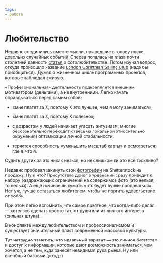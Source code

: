 ```yaml
---
tags:
- работа
---
```


# Любительство

Недавно соединились вместе мысли, пришедшие в голову после довольно
случайных событий. Сперва попалась на глаза почти столетней давности
[статья][photo-amateur] о фотолюбительстве. Потом изучал вопрос,
откуда произошло название [London Corinthian Sailing Club][lcsc] (надо
бы приобщиться). Думал о жизненном цикле программных проектов, которые
наблюдал вживую.

«Профессиональная» деятельность подкрепляется внешним мотиватором
(деньгами), а не внутренними. Легко начать оправдываться перед самим
собой:

- «мне платят за X, поэтому X это лучшее, чем я могу заниматься»;

- «мне платят за X, поэтому X полезно»;

- с возрастом у людей начинает угасать энтузиазм, многие
  бессознательно переходят к (весьма локальной относительно окружения)
  оптимизации личной стабильности.

- теряется способность «уменьшить масштаб карты» и осмотреться: где я,
  что я.

Судить других за это никак нельзя, но не слишком ли это всё тоскливо?

Недавно пробовал закинуть свои [фотографии][my-flickr] на Shutterstock
на продажу. Ну и что? Присутствие денег в уравнении сразу приводит к
набору раздражающих ограничений на содержимое фото (это нельзя, то
нельзя). А ещё начинаешь думать «что будет лучше продаваться». Нет уж,
лучше оставаться любителем, чтобы не портить удовольствие от хобби.

При этом легко вспомнить, что самое приятное, что когда-либо делал —
хотелось сделать просто так, от души или из личного интереса (сильная
штука).

В конфликте между любительством и профессионализмом и существует
значительный пласт современной массовой культуры.

Тут нетрудно заметить, что идеальный вариант — это личное богатство и
доступ к информации, которые дают возможность заниматься, чем хочется,
а не тем, куда занесёт невидимая рука рынка. Ну или всеобщий базовый
доход :)

[photo-amateur]: http://www.zenitcamera.com/articles/photography/letter-to-photoamateur.html
[lcsc]: https://www.lcsc.org.uk/
[my-flickr]: https://www.flickr.com/photos/nothingpersonal/albums
